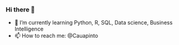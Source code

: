 ### Hi there 👋

- 🌱 I’m currently learning Python, R, SQL, Data science, Business Intelligence
- 📫 How to reach me: @Cauapinto


